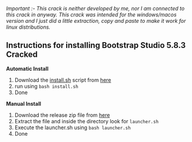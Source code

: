 *Important :- This crack is neither developed by me, nor I am connected to this crack in anyway. This crack was intended for the windows/macos version and I just did a little extraction, copy and paste to make it work for linux distributions.*

## Instructions for installing Bootstrap Studio 5.8.3 Cracked

**Automatic Install**
1. Download the [install.sh](https://github.com/gaganyadav80/bootstrap-crack-linux/blob/master/install.sh) script from [here](https://github.com/gaganyadav80/bootstrap-crack-linux/archive/refs/heads/master.zip)
2. run using `bash install.sh`
3. Done

**Manual Install**
1. Download the release zip file from [here](https://github.com/gaganyadav80/bootstrap-crack-linux/releases/download/v5.8.3/Bootstrap-Studio-5.8.3_x64-linux.zip)
2. Extract the file and inside the directory look for `launcher.sh`
3. Execute the launcher.sh using `bash launcher.sh`
4. Done
